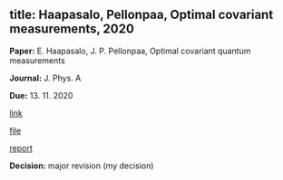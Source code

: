 
title: Haapasalo, Pellonpaa, Optimal covariant measurements,  2020
---

**Paper:**  E. Haapasalo, J. P. Pellonpaa, Optimal covariant quantum measurements

**Journal:** J. Phys. A

**Due:** 13. 11. 2020

[link]()

[file](REF_haapasalo2020a/file.pdf)

[report](REF_haapasalo2020a/report.pdf)

**Decision:** major revision (my decision)

